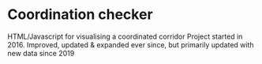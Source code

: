 # Coordination checker
 HTML/Javascript for visualising a coordinated corridor
 Project started in 2016. Improved, updated & expanded ever since, but primarily updated with new data since 2019
